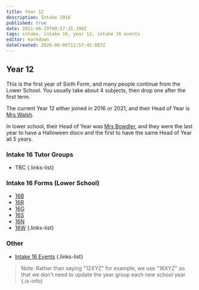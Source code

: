 ```yaml
---
title: Year 12
description: Intake 2016
published: true
date: 2021-06-29T09:57:15.190Z
tags: intake, intake 16, year 12, intake 16 events
editor: markdown
dateCreated: 2020-06-06T11:57:45.087Z
---
```


## Year 12
This is the first year of Sixth Form, and many people continue from the Lower School. You usually take about 4 subjects, then drop one after the first term.

The current Year 12 either joined in 2016 or 2021, and their Head of Year is [Mrs Walsh](/teachers/mrs-walsh).

In lower school, their Head of Year was [Mrs Bowdler](/teachers/mrs-bowdler), and they were the last year to have a Halloween disco and the first to have the same Head of Year all 5 years.

### Intake 16 Tutor Groups

- TBC
{.links-list}

### Intake 16 Forms (Lower School)
- [16B](/students/intake16/b)
- [16R](/students/intake16/r)
- [16G](/students/intake16/g)
- [16S](/students/intake16/s)
- [16N](/students/intake16/n)
- [16W](/students/intake16/w)
{.links-list}

### Other
- [Intake 16 Events](/students/intake16/events)
{.links-list}

> Note:  Rather than saying "12XYZ" for example, we use "16XYZ" so that we don't need to update the year group each new school year
{.is-info}